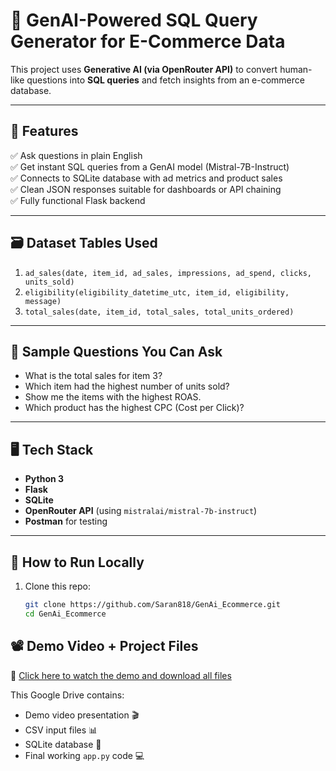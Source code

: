 # 🧠 GenAI-Powered SQL Query Generator for E-Commerce Data

This project uses **Generative AI (via OpenRouter API)** to convert human-like questions into **SQL queries** and fetch insights from an e-commerce database.

---

## 🚀 Features

✅ Ask questions in plain English  
✅ Get instant SQL queries from a GenAI model (Mistral-7B-Instruct)  
✅ Connects to SQLite database with ad metrics and product sales  
✅ Clean JSON responses suitable for dashboards or API chaining  
✅ Fully functional Flask backend

---

## 🗃️ Dataset Tables Used

1. `ad_sales(date, item_id, ad_sales, impressions, ad_spend, clicks, units_sold)`  
2. `eligibility(eligibility_datetime_utc, item_id, eligibility, message)`  
3. `total_sales(date, item_id, total_sales, total_units_ordered)`

---

## 🧪 Sample Questions You Can Ask

- What is the total sales for item 3?  
- Which item had the highest number of units sold?  
- Show me the items with the highest ROAS.  
- Which product has the highest CPC (Cost per Click)?

---

## 🖥️ Tech Stack

- **Python 3**
- **Flask**
- **SQLite**
- **OpenRouter API** (using `mistralai/mistral-7b-instruct`)
- **Postman** for testing

---

## 📂 How to Run Locally

1. Clone this repo:
   ```bash
   git clone https://github.com/Saran818/GenAi_Ecommerce.git
   cd GenAi_Ecommerce
## 📽️ Demo Video + Project Files

🎥 [Click here to watch the demo and download all files](https://drive.google.com/file/d/1-MjcGHE0OhHAA3FfChAfgeQfLV3FWtqk/view?usp=drive_link)

This Google Drive contains:
- Demo video presentation 🎬
- CSV input files 📊
- SQLite database 📁
- Final working `app.py` code 💻
